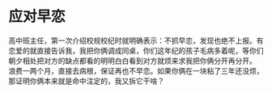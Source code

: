 # 应对早恋

高中班主任，第一次介绍校规校纪时就明确表示：不抓早恋，发现也绝不上报。有恋爱的就直接告诉我，我把你俩调成同桌，你们这年纪的孩子毛病多着呢，等你们朝夕相处把对方的缺点都看的明明白白看到对方就烦来求我把你俩分开再分开。浪费一两个月，直接去病根，保证再也不早恋。如果你俩在一块粘了三年还没烦，那证明你俩本来就是命中注定的，我又拆它干啥？

